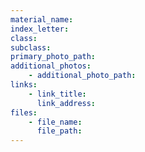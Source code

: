 ```yaml
---
material_name:
index_letter:
class:
subclass:
primary_photo_path:
additional_photos:
    - additional_photo_path:
links:
    - link_title:
      link_address:
files:
    - file_name:
      file_path:
---
```

